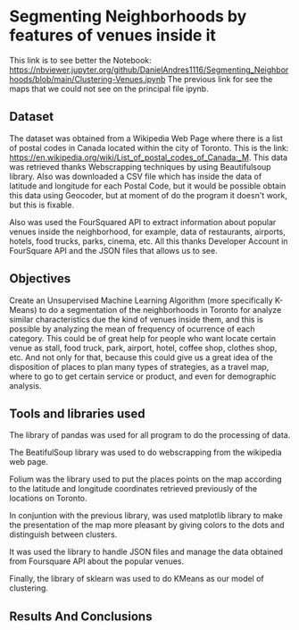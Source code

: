 # Segmenting Neighborhoods by features of venues inside it

This link is to see better the Notebook: https://nbviewer.jupyter.org/github/DanielAndres1116/Segmenting_Neighborhoods/blob/main/Clustering-Venues.ipynb
The previous link for see the maps that we could not see on the principal file ipynb.

## Dataset

The dataset was obtained from a Wikipedia Web Page where there is a list of postal codes in Canada located within the city of Toronto. This is the link: https://en.wikipedia.org/wiki/List_of_postal_codes_of_Canada:_M. This data was retrieved thanks Webscrapping techniques by using Beautifulsoup library. Also was downloaded a CSV file which has inside the data of latitude and longitude for each Postal Code, but it would be possible obtain this data using Geocoder, but at moment of do the program it doesn't work, but this is fixable.

Also was used the FourSquared API to extract information about popular venues inside the neighborhood, for example, data of restaurants, airports, hotels, food trucks, parks, cinema, etc. All this thanks Developer Account in FourSquare API and the JSON files that allows us to see. 

## Objectives

Create an Unsupervised Machine Learning Algorithm (more specifically K-Means) to do a segmentation of the neighborhoods in Toronto for analyze similar characteristics due the kind of venues inside them, and this is possible by analyzing the mean of frequency of ocurrence of each category. This could be of great help for people who want locate certain venue as stall, food truck, park, airport, hotel, coffee shop, clothes shop, etc. And not only for that, because this could give us a great idea of the disposition of places to plan many types of strategies, as a travel map, where to go to get certain service or product, and even for demographic analysis. 

## Tools and libraries used

The library of pandas was used for all program to do the processing of data. 

The BeatifulSoup library was used to do webscrapping from the wikipedia web page. 

Folium was the library used to put the places points on the map according to the latitude and longitude coordinates retrieved previously of the locations on Toronto. 

In conjuntion with the previous library, was used matplotlib library to make the presentation of the map more pleasant by giving colors to the dots and distinguish between clusters.

It was used the library to handle JSON files and manage the data obtained from Foursquare API about the popular venues. 

Finally, the library of sklearn was used to do KMeans as our model of clustering.  

## Results And Conclusions





